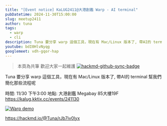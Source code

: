```yaml
---
title: "[Event notice] KaLUG2411@大港創鑑 Warp - AI terminal"
pubDatetime: 2024-11-30T15:00:00
slug: meetup2411
author: tuna
tags:
  - warp
  - cli
description: Tuna 要分享 warp 這個工具，現在有 Mac/Linux 版本了, 帶AI的 terminal 幫我們簡化那些流程呢
youtube: bdI0HlvNyqg
googlemeet: vdh-gqor-hap
---
```




> 本頁為共筆 歡迎大家一起維護
> [![hackmd-github-sync-badge](https://hackmd.io/iYx5Gh0OTbKM1JIOQ8U3TQ/badge)](https://hackmd.io/iYx5Gh0OTbKM1JIOQ8U3TQ)



Tuna 要分享 warp 這個工具，現在有 Mac/Linux 版本了, 帶AI的 terminal 幫我們簡化那些流程呢

時間: 11/30 下午3:00
地點: 大港創鑑 Megabay 85大樓19F
https://kalug.kktix.cc/events/241130


[![Warp demo](https://img.youtube.com/vi/34INSNevPOk/0.jpg)](https://www.youtube.com/watch?v=34INSNevPOk)


https://hackmd.io/@Tuna/rJb7iv0lyx
